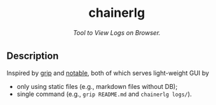 <h1 align="center">
  chainerlg
</h1>

<h6 align="center">
  Tool to View Logs on Browser.
</h6>


## Description

Inspired by [grip](https://github.com/joeyespo/grip) and [notable](https://github.com/notable/notable),
both of which serves light-weight GUI by

- only using static files (e.g., markdown files without DB);
- single command (e.g., `grip README.md` and `chainerlg logs/`).
